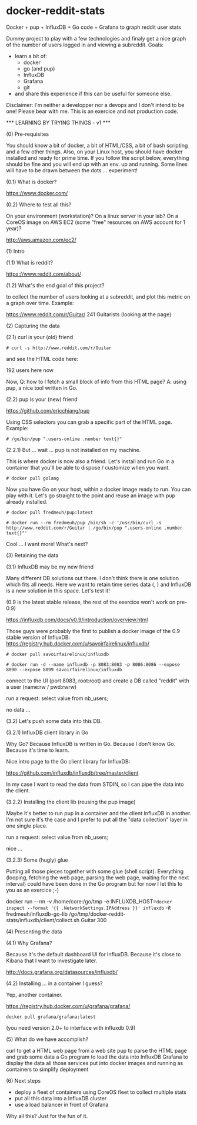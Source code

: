 # docker-reddit-stats
Docker + pup + InfluxDB + Go code + Grafana to graph reddit user stats

Dummy project to play with a few technologies and finaly get a nice graph of the number of users logged in and viewing a subreddit.
Goals:
- learn a bit of:
  - docker
  - go (and pup)
  - InfluxDB
  - Grafana
  - git
- and share this experience if this can be useful for someone else.

Disclaimer: I'm neither a developper nor a devops and I don't intend to be one! Please bear with me. This is an exercice and not production code.

*** LEARNING BY TRYING THINGS - v1 ***

(0) Pre-requisites

You should know a bit of docker, a bit of HTML/CSS, a bit of bash scripting and a few other things. Also, on your Linux host, you should have docker installed and ready for prime time. If you follow the script below, everything should be fine and you will end up with an env. up and running. Some lines will have to be drawn between the dots ... experiment!

(0.1) What is docker?

https://www.docker.com/

(0.2) Where to test all this?

On your environment (workstation)? On a linux server in your lab? On a CoreOS image on AWS EC2 (some "free" resources on AWS account for 1 year)? 

http://aws.amazon.com/ec2/

(1) Intro

(1.1) What is reddit?

https://www.reddit.com/about/

(1.2) What's the end goal of this project?

to collect the number of users looking at a subreddit, and plot this metric on a graph over time. Example:

https://www.reddit.com/r/Guitar/
241 Guitarists (looking at the page)

(2) Capturing the data

(2.1) curl is your (old) friend

```
# curl -s http://www.reddit.com/r/Guitar
```

and see the HTML code here:

<p class="users-online " title="logged-in users viewing this subreddit in the past 15 minutes">
	<span class="number">192</span>&#32;<span class="word">users here now</span>
</p>

Now, Q: how to I fetch a small block of info from this HTML page?
A: using pup, a nice tool written in Go.

(2.2) pup is your (new) friend

https://github.com/ericchiang/pup

Using CSS selectors you can grab a specific part of the HTML page. Example:

```
# /go/bin/pup ".users-online .number text{}"
```

(2.2.1) But ... wait ... pup is not installed on my machine.

This is where docker is now also a friend. Let's install and run Go in a container that you'll be able to dispose / customize when you want.

```
# docker pull golang
```

Now you have Go on your host, within a docker image ready to run. You can play with it. Let's go straight to the point and reuse an image with pup already installed.

```
# docker pull fredmeuh/pup:latest

# docker run --rm fredmeuh/pup /bin/sh -c '/usr/bin/curl -s http://www.reddit.com/r/Guitar | /go/bin/pup ".users-online .number text{}"'
```

Cool ... I want more! What's next?

(3) Retaining the data 

(3.1) InfluxDB may be my new friend

Many different DB solutions out there. I don't think there is one solution which fits all needs. Here we want to retain time series data (<timestamp>, <value>) and InfluxDB is a new solution in this space. Let's test it!

(0.9 is the latest stable release, the rest of the exercice won't work on pre-0.9)

https://influxdb.com/docs/v0.9/introduction/overview.html

Those guys were probably the first to publish a docker image of the 0.9 stable version of InfluxDB:
https://registry.hub.docker.com/u/savoirfairelinux/influxdb/

```
# docker pull savoirfairelinux/influxdb

# docker run -d --name influxdb -p 8083:8083 -p 8086:8086 --expose 8090 --expose 8099 savoirfairelinux/influxdb
```

connect to the UI (port 8083, root:root) and create a DB called "reddit" with a user (name:rw / pwd:rwrw)

run a request: 
	select value from nb_users;

no data ...

(3.2) Let's push some data into this DB.

(3.2.1) InfluxDB client library in Go

Why Go? Because InfluxDB is written in Go. Because I don't know Go. Because it's time to learn.

Nice intro page to the Go client library for InfluxDB:

https://github.com/influxdb/influxdb/tree/master/client

In my case I want to read the data from STDIN, so I can pipe the data into the client.

(3.2.2) Installing the client lib (reusing the pup image)

Maybe it's better to run pup in a container and the client InfluxDB in another. I'm not sure it's the case and I prefer to put all the "data collection" layer in one single place.

run a request:
	select value from nb_users;

nice ...

(3.2.3) Some (hugly) glue

Putting all those pieces together with some glue (shell script). Everything (looping, fetching the web page, parsing the web page, waiting for the next interval) could have been done in the Go program but for now I let this to you as an exercice ;-)

docker run --rm -v /home/core:/go/tmp -e INFLUXDB_HOST=`docker inspect --format '{{ .NetworkSettings.IPAddress }}' influxdb` -it fredmeuh/influxdb-go-lib /go/tmp/docker-reddit-stats/influxdb/client/collect.sh Guitar 300

(4) Presenting the data

(4.1) Why Grafana?

Because it's the default dashboard UI for InfluxDB. Because it's close to Kibana that I want to investigate later.

http://docs.grafana.org/datasources/influxdb/

(4.2) Installing ... in a container I guess?

Yep, another container.

https://registry.hub.docker.com/u/grafana/grafana/

```
docker pull grafana/grafana:latest
```

(you need version 2.0+ to interface with influxdb 0.9)

(5) What do we have accomplish?

curl to get a HTML web page from a web site
pup to parse the HTML page and grab some data
a Go program to load the data into InfluxDB
Grafana to display the data
all those services put into docker images and running as containers to simplify deployment

(6) Next steps

- deploy a fleet of containers using CoreOS fleet to collect multiple stats 
- put all this data into a InfluxDB cluster 
- use a load balancer in front of Grafana

Why all this? Just for the fun of it.




